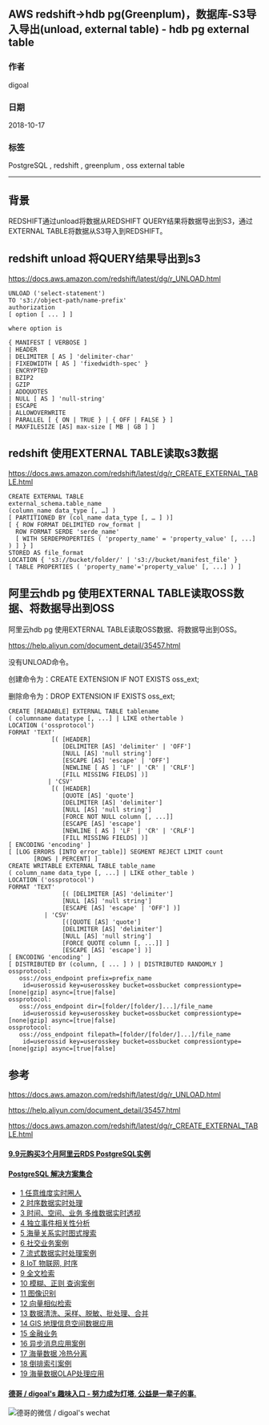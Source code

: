 ## AWS redshift->hdb pg(Greenplum)，数据库-S3导入导出(unload, external table) - hdb pg external table  
                                                             
### 作者                                                             
digoal                                                             
                                                             
### 日期                                                             
2018-10-17                                                           
                                                             
### 标签                                                             
PostgreSQL , redshift , greenplum , oss external table       
                                                             
----                                                             
                                                             
## 背景          
REDSHIFT通过unload将数据从REDSHIFT QUERY结果将数据导出到S3，通过EXTERNAL TABLE将数据从S3导入到REDSHIFT。  
  
## redshift unload 将QUERY结果导出到s3  
https://docs.aws.amazon.com/redshift/latest/dg/r_UNLOAD.html  
  
```  
UNLOAD ('select-statement')  
TO 's3://object-path/name-prefix'  
authorization  
[ option [ ... ] ]  
  
where option is  
  
{ MANIFEST [ VERBOSE ]   
| HEADER  
| DELIMITER [ AS ] 'delimiter-char'   
| FIXEDWIDTH [ AS ] 'fixedwidth-spec' }    
| ENCRYPTED  
| BZIP2    
| GZIP       
| ADDQUOTES   
| NULL [ AS ] 'null-string'  
| ESCAPE  
| ALLOWOVERWRITE  
| PARALLEL [ { ON | TRUE } | { OFF | FALSE } ]  
[ MAXFILESIZE [AS] max-size [ MB | GB ] ]  
```  
  
## redshift 使用EXTERNAL TABLE读取s3数据  
https://docs.aws.amazon.com/redshift/latest/dg/r_CREATE_EXTERNAL_TABLE.html  
  
```  
CREATE EXTERNAL TABLE  
external_schema.table_name    
(column_name data_type [, …] )  
[ PARTITIONED BY (col_name data_type [, … ] )]   
[ { ROW FORMAT DELIMITED row_format |  
  ROW FORMAT SERDE 'serde_name'   
  [ WITH SERDEPROPERTIES ( 'property_name' = 'property_value' [, ...] ) ] } ]  
STORED AS file_format  
LOCATION { 's3://bucket/folder/' | 's3://bucket/manifest_file' }  
[ TABLE PROPERTIES ( 'property_name'='property_value' [, ...] ) ]  
```  
  
## 阿里云hdb pg 使用EXTERNAL TABLE读取OSS数据、将数据导出到OSS  
阿里云hdb pg 使用EXTERNAL TABLE读取OSS数据、将数据导出到OSS。  
  
https://help.aliyun.com/document_detail/35457.html    
  
没有UNLOAD命令。  
  
创建命令为：CREATE EXTENSION IF NOT EXISTS oss_ext;  
  
删除命令为：DROP EXTENSION IF EXISTS oss_ext;  
  
```  
CREATE [READABLE] EXTERNAL TABLE tablename  
( columnname datatype [, ...] | LIKE othertable )  
LOCATION ('ossprotocol')  
FORMAT 'TEXT'  
            [( [HEADER]  
               [DELIMITER [AS] 'delimiter' | 'OFF']  
               [NULL [AS] 'null string']  
               [ESCAPE [AS] 'escape' | 'OFF']  
               [NEWLINE [ AS ] 'LF' | 'CR' | 'CRLF']  
               [FILL MISSING FIELDS] )]  
           | 'CSV'  
            [( [HEADER]  
               [QUOTE [AS] 'quote']  
               [DELIMITER [AS] 'delimiter']  
               [NULL [AS] 'null string']  
               [FORCE NOT NULL column [, ...]]  
               [ESCAPE [AS] 'escape']  
               [NEWLINE [ AS ] 'LF' | 'CR' | 'CRLF']  
               [FILL MISSING FIELDS] )]  
[ ENCODING 'encoding' ]  
[ [LOG ERRORS [INTO error_table]] SEGMENT REJECT LIMIT count  
       [ROWS | PERCENT] ]  
CREATE WRITABLE EXTERNAL TABLE table_name  
( column_name data_type [, ...] | LIKE other_table )  
LOCATION ('ossprotocol')  
FORMAT 'TEXT'  
               [( [DELIMITER [AS] 'delimiter']  
               [NULL [AS] 'null string']  
               [ESCAPE [AS] 'escape' | 'OFF'] )]  
          | 'CSV'  
               [([QUOTE [AS] 'quote']  
               [DELIMITER [AS] 'delimiter']  
               [NULL [AS] 'null string']  
               [FORCE QUOTE column [, ...]] ]  
               [ESCAPE [AS] 'escape'] )]  
[ ENCODING 'encoding' ]  
[ DISTRIBUTED BY (column, [ ... ] ) | DISTRIBUTED RANDOMLY ]  
ossprotocol:  
   oss://oss_endpoint prefix=prefix_name  
    id=userossid key=userosskey bucket=ossbucket compressiontype=[none|gzip] async=[true|false]  
ossprotocol:  
   oss://oss_endpoint dir=[folder/[folder/]...]/file_name  
    id=userossid key=userosskey bucket=ossbucket compressiontype=[none|gzip] async=[true|false]  
ossprotocol:  
   oss://oss_endpoint filepath=[folder/[folder/]...]/file_name  
    id=userossid key=userosskey bucket=ossbucket compressiontype=[none|gzip] async=[true|false]  
```  
    
## 参考    
https://docs.aws.amazon.com/redshift/latest/dg/r_UNLOAD.html  
  
https://help.aliyun.com/document_detail/35457.html  
  
https://docs.aws.amazon.com/redshift/latest/dg/r_CREATE_EXTERNAL_TABLE.html  
  
    
  
  
  
  
  
  
  
  
  
  
  
  
  
  
  
  
  
  
  
  
  
  
  
  
  
  
  
  
  
  
  
  
  
  
  
  
  
  
  
  
  
  
  
  
  
  
  
  
  
  
  
#### [9.9元购买3个月阿里云RDS PostgreSQL实例](https://www.aliyun.com/database/postgresqlactivity "57258f76c37864c6e6d23383d05714ea")
  
  
#### [PostgreSQL 解决方案集合](https://yq.aliyun.com/topic/118 "40cff096e9ed7122c512b35d8561d9c8")
- [1 任意维度实时圈人](https://yq.aliyun.com/topic/118 "40cff096e9ed7122c512b35d8561d9c8")
- [2 时序数据实时处理](https://yq.aliyun.com/topic/118 "40cff096e9ed7122c512b35d8561d9c8")
- [3 时间、空间、业务 多维数据实时透视](https://yq.aliyun.com/topic/118 "40cff096e9ed7122c512b35d8561d9c8")
- [4 独立事件相关性分析](https://yq.aliyun.com/topic/118 "40cff096e9ed7122c512b35d8561d9c8")
- [5 海量关系实时图式搜索](https://yq.aliyun.com/topic/118 "40cff096e9ed7122c512b35d8561d9c8")
- [6 社交业务案例](https://yq.aliyun.com/topic/118 "40cff096e9ed7122c512b35d8561d9c8")
- [7 流式数据实时处理案例](https://yq.aliyun.com/topic/118 "40cff096e9ed7122c512b35d8561d9c8")
- [8 IoT 物联网, 时序](https://yq.aliyun.com/topic/118 "40cff096e9ed7122c512b35d8561d9c8")
- [9 全文检索](https://yq.aliyun.com/topic/118 "40cff096e9ed7122c512b35d8561d9c8")
- [10 模糊、正则 查询案例](https://yq.aliyun.com/topic/118 "40cff096e9ed7122c512b35d8561d9c8")
- [11 图像识别](https://yq.aliyun.com/topic/118 "40cff096e9ed7122c512b35d8561d9c8")
- [12 向量相似检索](https://yq.aliyun.com/topic/118 "40cff096e9ed7122c512b35d8561d9c8")
- [13 数据清洗、采样、脱敏、批处理、合并](https://yq.aliyun.com/topic/118 "40cff096e9ed7122c512b35d8561d9c8")
- [14 GIS 地理信息空间数据应用](https://yq.aliyun.com/topic/118 "40cff096e9ed7122c512b35d8561d9c8")
- [15 金融业务](https://yq.aliyun.com/topic/118 "40cff096e9ed7122c512b35d8561d9c8")
- [16 异步消息应用案例](https://yq.aliyun.com/topic/118 "40cff096e9ed7122c512b35d8561d9c8")
- [17 海量数据 冷热分离](https://yq.aliyun.com/topic/118 "40cff096e9ed7122c512b35d8561d9c8")
- [18 倒排索引案例](https://yq.aliyun.com/topic/118 "40cff096e9ed7122c512b35d8561d9c8")
- [19 海量数据OLAP处理应用](https://yq.aliyun.com/topic/118 "40cff096e9ed7122c512b35d8561d9c8")
  
  
#### [德哥 / digoal's 趣味入口 - 努力成为灯塔, 公益是一辈子的事.](https://github.com/digoal/blog/blob/master/README.md "22709685feb7cab07d30f30387f0a9ae")
  
  
![德哥的微信 / digoal's wechat](../pic/digoal_weixin.jpg "f7ad92eeba24523fd47a6e1a0e691b59")
  
